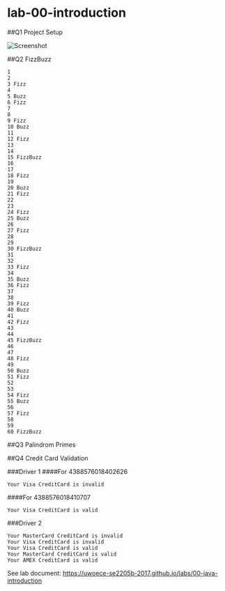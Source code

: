 # lab-00-introduction

##Q1 Project Setup

![Screenshot](https://raw.githubusercontent.com/uwoece-se2205b-2017/lab-00-java-introduction-JedraPeake/master/Capture.PNG?token=AXFuEcnoBpHIr9hWvXJN4XhL565pEiUVks5YjqYiwA%3D%3D)

##Q2 FizzBuzz
```
1 
2 
3 Fizz
4 
5 Buzz
6 Fizz
7 
8 
9 Fizz
10 Buzz
11 
12 Fizz
13 
14 
15 FizzBuzz
16 
17 
18 Fizz
19 
20 Buzz
21 Fizz
22 
23 
24 Fizz
25 Buzz
26 
27 Fizz
28 
29 
30 FizzBuzz
31 
32 
33 Fizz
34 
35 Buzz
36 Fizz
37 
38 
39 Fizz
40 Buzz
41 
42 Fizz
43 
44 
45 FizzBuzz
46 
47 
48 Fizz
49 
50 Buzz
51 Fizz
52 
53 
54 Fizz
55 Buzz
56 
57 Fizz
58 
59 
60 FizzBuzz
```
##Q3 Palindrom Primes

##Q4 Credit Card Validation

###Driver 1
####For 4388576018402626
```
Your Visa CreditCard is invalid
```
####For 4388576018410707
```
Your Visa CreditCard is valid
```
###Driver 2
```
Your MasterCard CreditCard is invalid
Your Visa CreditCard is invalid
Your Visa CreditCard is valid
Your MasterCard CreditCard is valid
Your AMEX CreditCard is valid
```
See lab document: https://uwoece-se2205b-2017.github.io/labs/00-java-introduction
